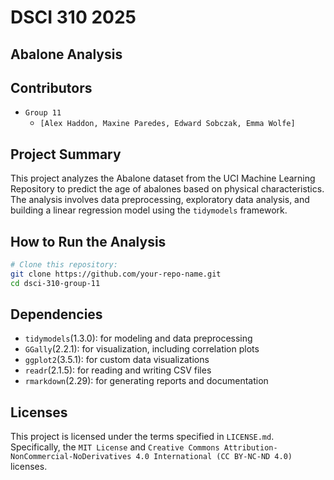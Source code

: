 # DSCI 310 2025 

## Abalone Analysis

## Contributors
- `Group 11`
  - `[Alex Haddon, Maxine Paredes, Edward Sobczak, Emma Wolfe]`

## Project Summary
This project analyzes the Abalone dataset from the UCI Machine Learning Repository to predict the age of abalones based on physical characteristics. The analysis involves data preprocessing, exploratory data analysis, and building a linear regression model using the `tidymodels` framework.

## How to Run the Analysis
```sh
# Clone this repository:
git clone https://github.com/your-repo-name.git
cd dsci-310-group-11

```

## Dependencies
- `tidymodels`(1.3.0): for modeling and data preprocessing 
- `GGally`(2.2.1): for visualization, including correlation plots
- `ggplot2`(3.5.1): for custom data visualizations
- `readr`(2.1.5): for reading and writing CSV files
- `rmarkdown`(2.29): for generating reports and documentation

## Licenses
This project is licensed under the terms specified in `LICENSE.md`. Specifically, the `MIT License` and `Creative Commons Attribution-NonCommercial-NoDerivatives 4.0 International (CC BY-NC-ND 4.0)` licenses. 
